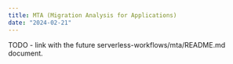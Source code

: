 ```yaml
---
title: MTA (Migration Analysis for Applications)
date: "2024-02-21"
---
```


TODO - link with the future serverless-workflows/mta/README.md document. 
